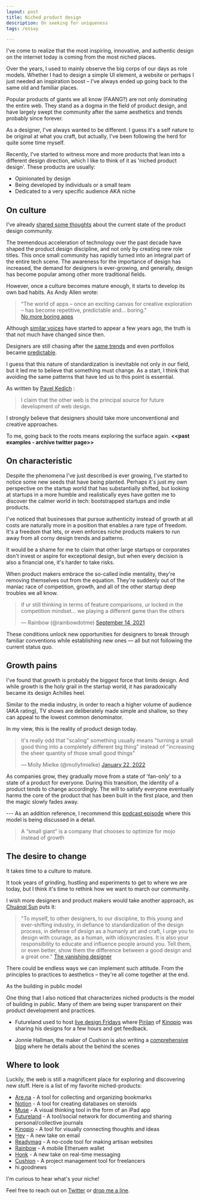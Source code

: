 ```yaml
---
layout: post
title: Niched product design
description: On seeking for uniqueness
tags: /essay

---
```


I've come to realize that the most inspiring, innovative, and authentic design on the internet today is coming from the most niched places. 

Over the years, I used to mainly observe the big corps of our days as role models. Whether I had to design a simple UI element, a website or perhaps I just needed an inspiration boost – I've always ended up going back to the same old and familiar places.

Popular products of giants we all know (FAANG?) are not only dominating the entire web. They stand as a dogma in the field of product design, and have largely swept the community after the same aesthetics and trends probably since forever.

As a designer, I've always wanted to be different. I guess it's a self nature to be original at what you craft, but actually, I've been following the herd for quite some time myself.

Recently, I've started to witness more and more products that lean into a different design direction, which I like to think of it as 'niched product design'. These products are usually:

- Opinionated by design
- Being developed by individuals or a small team
- Dedicated to a very specific audience AKA niche


## On culture

I've already [shared some thoughts](https://twitter.com/itaydre/status/1290694840859136000?s=20) about the current state of the product design community.

The tremendous acceleration of technology over the past decade have shaped the product design discipline, and not only by creating new role titles. This once small community has rapidly turned into an integral part of the entire tech scene. The awareness for the importance of design has increased, the demand for designers is ever-growing, and generally, design has become popular among other more traditional fields.

However, once a culture becomes mature enough, it starts to develop its own bad habits.
As Andy Allen wrote: 

> "The world of apps – once an exciting canvas for creative exploration – has become repetitive, predictable and… boring."\
> [No more boring apps](https://vanschneider.com/blog/no-more-boring-apps/)

Although [similar voices](https://www.intercom.com/blog/the-dribbblisation-of-design/) have started to appear a few years ago, the truth is that not much have changed since then.

Designers are still chasing after the [same trends](https://twitter.com/ow/status/1280251460232581123?s=20) and even portfolios became [predictable](https://twitter.com/tsantsai/status/1430945840785461249?s=20).

I guess that this nature of standardization is inevitable not only in our field, but it led me to believe that something must change. As a start, I think that avoiding the same patterns that have led us to this point is essential.

As written by [Pavel Kedich](https://2019.kedzich.com/) :

> I claim that the other web is the principal source for future development of web design.

I strongly believe that designers should take more unconventional and creative approaches.

To me, going back to the roots means exploring the surface again. **<<past examples - archive twitter page>>**


## On characteristic

Despite the phenomena I've just described is ever growing, I've started to notice some new seeds that have being planted. Perhaps it's just my own perspective on the startup world that has substantially shifted, but looking at startups in a more humble and realistically eyes have gotten me to discover the calmer world in tech: bootstrapped startups and indie products.

I've noticed that businesses that pursue authenticity instead of growth at all costs are naturally more in a position that enables a rare type of freedom. It's a freedom that lets, or even enforces niche products makers to run away from all corny design trends and patterns.

It would be a shame for me to claim that other large startups or corporates don't invest or aspire for exceptional design, but when every decision is also a financial one, it's harder to take risks.

When product makers embrace the so-called indie mentality, they're removing themselves out from the equation. They're suddenly out of the maniac race of competition, growth, and all of the other startup deep troubles we all know.

<blockquote class="twitter-tweet"><p lang="en" dir="ltr">if ur still thinking in terms of feature comparisons, ur locked in the competition mindset... we playing a different game than the others</p>&mdash; Rainbow (@rainbowdotme) <a href="https://twitter.com/rainbowdotme/status/1437867222685388806?ref_src=twsrc%5Etfw">September 14, 2021</a></blockquote> <script async src="https://platform.twitter.com/widgets.js" charset="utf-8"></script>

These conditions unlock new opportunities for designers to break through familiar conventions while establishing new ones — all but not following the current status quo.



## Growth pains

I've found that growth is probably the biggest force that limits design. And while growth is the holy grail in the startup world, it has paradoxically became its design Achilles heel.

Similar to the media industry, in order to reach a higher volume of audience (AKA rating), TV shows are deliberately made simple and shallow, so they can appeal to the lowest common denominator.

In my view, this is the reality of product design today.

<blockquote class="twitter-tweet"><p lang="en" dir="ltr">it&#39;s really odd that &quot;scaling&quot; something usually means &quot;turning a small good thing into a completely different big thing&quot; instead of &quot;increasing the sheer quantity of those small good things&quot;</p>&mdash; Molly Mielke (@mollyfmielke) <a href="https://twitter.com/mollyfmielke/status/1485033040287961088?ref_src=twsrc%5Etfw">January 22, 2022</a></blockquote> <script async src="https://platform.twitter.com/widgets.js" charset="utf-8"></script>

As companies grow, they gradually move from a state of 'fan-only' to a state of a product for everyone. During this transition, the identity of a product tends to change accordingly. The will to satisfy everyone eventually harms the core of the product that has been built in the first place, and then the magic slowly fades away.

--- As an addition reference, I recommend this [podcast episode](https://museapp.com/podcast/24-small-giants/) where this model is being discussed in a detail.

> A “small giant” is a company that chooses to optimize for mojo instead of growth

## The desire to change

It takes time to a culture to mature.

It took years of grinding, hustling and experiments to get to where we are today, but I think it's time to rethink how we want to march our community.

I wish more designers and product makers would take another approach, as [Chuánqí Sun](https://chuanqisun.com/) puts it:

> "To myself, to other designers, to our discipline, to this young and ever-shifting industry, in defiance to standardization of the design process, in defense of design as a humanly art and craft, I urge you to design with courage, as a human, with idiosyncrasies. It is also your responsibility to educate and influence people around you. Tell them, or even better, show them the difference between a good design and a great one."
> [The vanishing designer](https://uxdesign.cc/the-vanishing-designer-6d3d999f9540)

There could be endless ways we can implement such attitude. From the principles to practices to aesthetics – they're all come together at the end.




As the building in public model 

One thing that I also noticed that characterizes niched products is the model of building in public. Many of them are being super transparent on their product development and practices.

- Futureland used to host [live design Fridays](https://futureland.tv/pirijan/futureland-design) where [Pirijan](https://twitter.com/pketh) of [Kinopio](https://kinopio.club/) was sharing his designs for a few hours and get feedback.

- Jonnie Hallman, the maker of Cushion is also writing a [comprehensive blog](https://cushionapp.com/blog) where he details about the behind the scenes 


## Where to look

Luckily, the web is still a magnificent place for exploring and discovering new stuff. Here is a list of my favorite niched-products:

- [Are.na](are.na) - A tool for collecting and organizing bookmarks
- [Notion](notion.so) - A tool for creating databases on steroids
- [Muse](https://museapp.com/) - A visual thinking tool in the form of an iPad app
- [Futureland](Futureland.tv) - A tool/social network for documenting and sharing personal/collective journals
- [Kinopio](https://kinopio.club/) - A tool for visually connecting thoughts and ideas
- [Hey](https://www.hey.com/index.html) - A new take on email
- [Readymag](https://readymag.com/) - A no-code tool for making artisan websites
- [Rainbow](https://rainbow.me/) - A mobile Etheruem wallet
- [Honk](https://honk.me/) - A new take on real-time messaging
- [Cushion](https://cushionapp.com/) - A project management tool for freelancers
- hi.goodnews

I'm curious to hear what's your niche!

Feel free to reach out on [Twitter](twitter.com/itaydre) or [drop me a line](itaydr@gmail.com).
